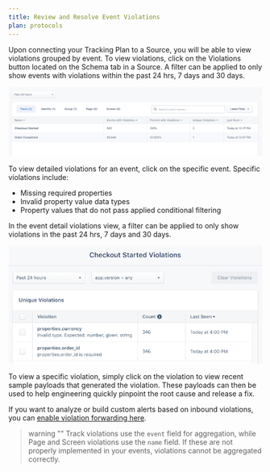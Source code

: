 ```yaml
---
title: Review and Resolve Event Violations
plan: protocols
---
```


Upon connecting your Tracking Plan to a Source, you will be able to view violations grouped by event. To view violations, click on the Violations button located on the Schema tab in a Source. A filter can be applied to only show events with violations within the past 24 hrs, 7 days and 30 days.


![Screenshot of the Violations page, with two Track events that have violations.](../images/violations_summary.png)


To view detailed violations for an event, click on the specific event. Specific violations include:

- Missing required properties
- Invalid property value data types
- Property values that do not pass applied conditional filtering

In the event detail violations view, a filter can be applied to only show violations in the past 24 hrs, 7 days and 30 days.


![Screenshot of the Checkout Started Violations page, with two unique violations, a count for each violation, and the time that the violation was last seen.](../images/violations_detail.png)


To view a specific violation, simply click on the violation to view recent sample payloads that generated the violation. These payloads can then be used to help engineering quickly pinpoint the root cause and release a fix.

If you want to analyze or build custom alerts based on inbound violations, you can [enable violation forwarding here](/docs/protocols/validate/forward-violations/).

> warning ""
> Track violations use the `event` field for aggregation, while Page and Screen violations use the `name` field. If these are not properly implemented in your events, violations cannot be aggregated correctly.
